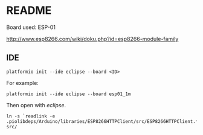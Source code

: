 # README

Board used: ESP-01

http://www.esp8266.com/wiki/doku.php?id=esp8266-module-family

## IDE

```
platformio init --ide eclipse --board <ID>
```

For example: 

```
platformio init --ide eclipse --board esp01_1m
```

Then open with _eclipse_.

```
ln -s `readlink -e .piolibdeps/Arduino/libraries/ESP8266HTTPClient/src/ESP8266HTTPClient.*` src/
```
